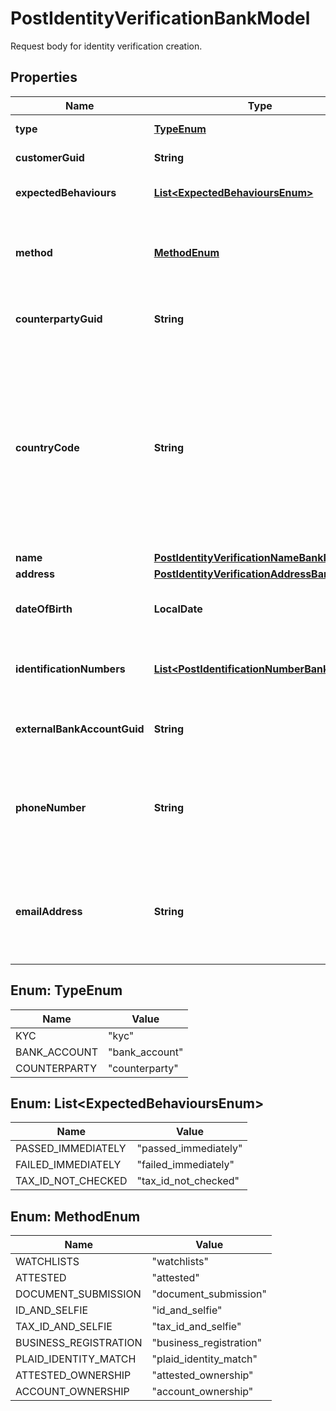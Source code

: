 

# PostIdentityVerificationBankModel

Request body for identity verification creation.

## Properties

| Name | Type | Description | Notes |
|------------ | ------------- | ------------- | -------------|
|**type** | [**TypeEnum**](#TypeEnum) | The type of identity verification. |  |
|**customerGuid** | **String** | The customer&#39;s identifier. |  [optional] |
|**expectedBehaviours** | [**List&lt;ExpectedBehavioursEnum&gt;**](#List&lt;ExpectedBehavioursEnum&gt;) | The optional expected behaviour to simulate. |  [optional] |
|**method** | [**MethodEnum**](#MethodEnum) | The identity verification method. Required when type is counterparty, type is kyc, or type is bank_account. |  [optional] |
|**counterpartyGuid** | **String** | The counterparty&#39;s identifier. Required when type is counterparty. |  [optional] |
|**countryCode** | **String** | The ISO 3166 country 2-Alpha country the customer is being verified in. If not present, will default to the Bank&#39;s configured country code. Optional when type is kyc and method is id_and_selfie, type is kyc and method is tax_id_and_selfie, or type is kyc and method is business_registration. |  [optional] |
|**name** | [**PostIdentityVerificationNameBankModel**](PostIdentityVerificationNameBankModel.md) |  |  [optional] |
|**address** | [**PostIdentityVerificationAddressBankModel**](PostIdentityVerificationAddressBankModel.md) |  |  [optional] |
|**dateOfBirth** | **LocalDate** | The customer&#39;s date of birth. Required when type is kyc and method is attested. |  [optional] |
|**identificationNumbers** | [**List&lt;PostIdentificationNumberBankModel&gt;**](PostIdentificationNumberBankModel.md) | The customer&#39;s identification numbers. Required when type is kyc and method is attested. |  [optional] |
|**externalBankAccountGuid** | **String** | The external bank account&#39;s identifier. Required when type is bank_account. |  [optional] |
|**phoneNumber** | **String** | The customer&#39;s phone number. Optional when type is bank_account and method is attested or type is bank_account and method is attested_ownership. |  [optional] |
|**emailAddress** | **String** | The customer&#39;s email address. Optional when type is bank_account and method is attested or type is bank_account and method is attested_ownership. |  [optional] |



## Enum: TypeEnum

| Name | Value |
|---- | -----|
| KYC | &quot;kyc&quot; |
| BANK_ACCOUNT | &quot;bank_account&quot; |
| COUNTERPARTY | &quot;counterparty&quot; |



## Enum: List&lt;ExpectedBehavioursEnum&gt;

| Name | Value |
|---- | -----|
| PASSED_IMMEDIATELY | &quot;passed_immediately&quot; |
| FAILED_IMMEDIATELY | &quot;failed_immediately&quot; |
| TAX_ID_NOT_CHECKED | &quot;tax_id_not_checked&quot; |



## Enum: MethodEnum

| Name | Value |
|---- | -----|
| WATCHLISTS | &quot;watchlists&quot; |
| ATTESTED | &quot;attested&quot; |
| DOCUMENT_SUBMISSION | &quot;document_submission&quot; |
| ID_AND_SELFIE | &quot;id_and_selfie&quot; |
| TAX_ID_AND_SELFIE | &quot;tax_id_and_selfie&quot; |
| BUSINESS_REGISTRATION | &quot;business_registration&quot; |
| PLAID_IDENTITY_MATCH | &quot;plaid_identity_match&quot; |
| ATTESTED_OWNERSHIP | &quot;attested_ownership&quot; |
| ACCOUNT_OWNERSHIP | &quot;account_ownership&quot; |



